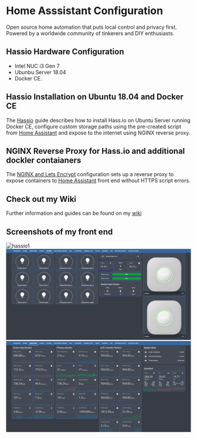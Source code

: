 # Home Asssistant Configuration

Open source home automation that puts local control and privacy first. Powered by a worldwide community of tinkerers and DIY enthusiasts. 

## Hassio Hardware Configuration
- Intel NUC i3 Gen 7 
- Ubunbu Server 18.04
- Docker CE. 

## Hassio Installation on Ubuntu 18.04 and Docker CE
The [Hassio](https://github.com/noodlemctwoodle/hassio/wiki/Install-Hass.io) guide describes how to install Hass.io on Ubuntu Server running Docker CE, configure custom storage paths using the pre-created script from [Home Assistant](https://github.com/home-assistant/hassio-build/blob/master/install/hassio_install) and expose to the internet using NGINX reverse proxy.

## NGINX Reverse Proxy for Hass.io and additional dockler contaianers
The [NGINX and Lets Encrypt](https://github.com/noodlemctwoodle/hassio/wiki/Guide---NGINX-&-Lets-Encrypt) configuration sets up a reverse proxy to expose containers to [Home Assistant](https://www.home-assistant.io/) front end without HTTPS script errors.

## Check out my Wiki
Further information and guides can be found on my [wiki](https://github.com/noodlemctwoodle/hassio/wiki)

## Screenshots of my front end
![hassio1](https://github.com/noodlemctwoodle/Hassio/blob/master/www/github/screenshots/dashboard.png)
![hassio2](https://raw.githubusercontent.com/noodlemctwoodle/hassio/master/www/github/screenshots/kitchen.png)
![hassio3](https://raw.githubusercontent.com/noodlemctwoodle/hassio/master/www/github/screenshots/grafana.png)
